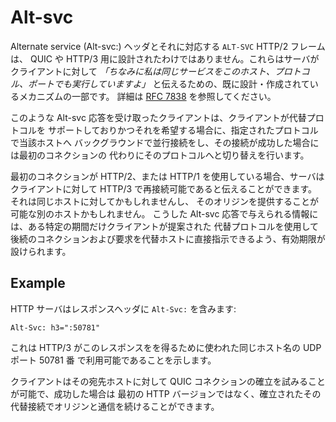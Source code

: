 # Alt-svc

Alternate service (Alt-svc:) ヘッダとそれに対応する `ALT-SVC` HTTP/2 フレームは、
QUIC や HTTP/3 用に設計されたわけではありません。これらはサーバがクライアントに対して
*「ちなみに私は同じサービスをこのホスト、プロトコル、ポートでも実行していますよ」*
と伝えるための、既に設計・作成されているメカニズムの一部です。
詳細は [RFC 7838](https://tools.ietf.org/html/rfc7838) を参照してください。

このような Alt-svc 応答を受け取ったクライアントは、クライアントが代替プロトコルを
サポートしておりかつそれを希望する場合に、指定されたプロトコルで当該ホストへ
バックグラウンドで並行接続をし、その接続が成功した場合には最初のコネクションの
代わりにそのプロトコルへと切り替えを行います。

最初のコネクションが HTTP/2、または HTTP/1 を使用している場合、サーバはクライアントに対して
HTTP/3 で再接続可能であると伝えることができます。それは同じホストに対してかもしれませんし、
そのオリジンを提供することが可能な別のホストかもしれません。
こうした Alt-svc 応答で与えられる情報には、ある特定の期間だけクライアントが提案された
代替プロトコルを使用して後続のコネクションおよび要求を代替ホストに直接指示できるよう、有効期限が設けられます。

## Example

HTTP サーバはレスポンスヘッダに `Alt-Svc:` を含みます:

    Alt-Svc: h3=":50781"

これは HTTP/3 がこのレスポンスをを得るために使われた同じホスト名の UDP ポート 50781 番
で利用可能であることを示します。

クライアントはその宛先ホストに対して QUIC コネクションの確立を試みることが可能で、成功した場合は
最初の HTTP バージョンではなく、確立されたその代替接続でオリジンと通信を続けることができます。
